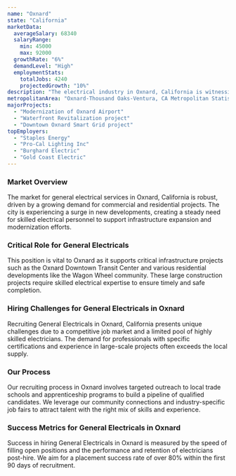 ```yaml
---
name: "Oxnard"
state: "California"
marketData:
  averageSalary: 68340
  salaryRange:
    min: 45000
    max: 92000
  growthRate: "6%"
  demandLevel: "High"
  employmentStats:
    totalJobs: 4240
    projectedGrowth: "10%"
description: "The electrical industry in Oxnard, California is witnessing an increasing trend with major projects and top employers contributing to its growth."
metropolitanArea: "Oxnard-Thousand Oaks-Ventura, CA Metropolitan Statistical Area"
majorProjects:
  - "Modernization of Oxnard Airport"
  - "Waterfront Revitalization project"
  - "Downtown Oxnard Smart Grid project"
topEmployers:
  - "Staples Energy"
  - "Pro-Cal Lighting Inc"
  - "Burghard Electric"
  - "Gold Coast Electric"
---
```


### Market Overview
The market for general electrical services in Oxnard, California is robust, driven by a growing demand for commercial and residential projects. The city is experiencing a surge in new developments, creating a steady need for skilled electrical personnel to support infrastructure expansion and modernization efforts.

### Critical Role for General Electricals
This position is vital to Oxnard as it supports critical infrastructure projects such as the Oxnard Downtown Transit Center and various residential developments like the Wagon Wheel community. These large construction projects require skilled electrical expertise to ensure timely and safe completion.

### Hiring Challenges for General Electricals in Oxnard
Recruiting General Electricals in Oxnard, California presents unique challenges due to a competitive job market and a limited pool of highly skilled electricians. The demand for professionals with specific certifications and experience in large-scale projects often exceeds the local supply.

### Our Process
Our recruiting process in Oxnard involves targeted outreach to local trade schools and apprenticeship programs to build a pipeline of qualified candidates. We leverage our community connections and industry-specific job fairs to attract talent with the right mix of skills and experience.

### Success Metrics for General Electricals in Oxnard
Success in hiring General Electricals in Oxnard is measured by the speed of filling open positions and the performance and retention of electricians post-hire. We aim for a placement success rate of over 80% within the first 90 days of recruitment.